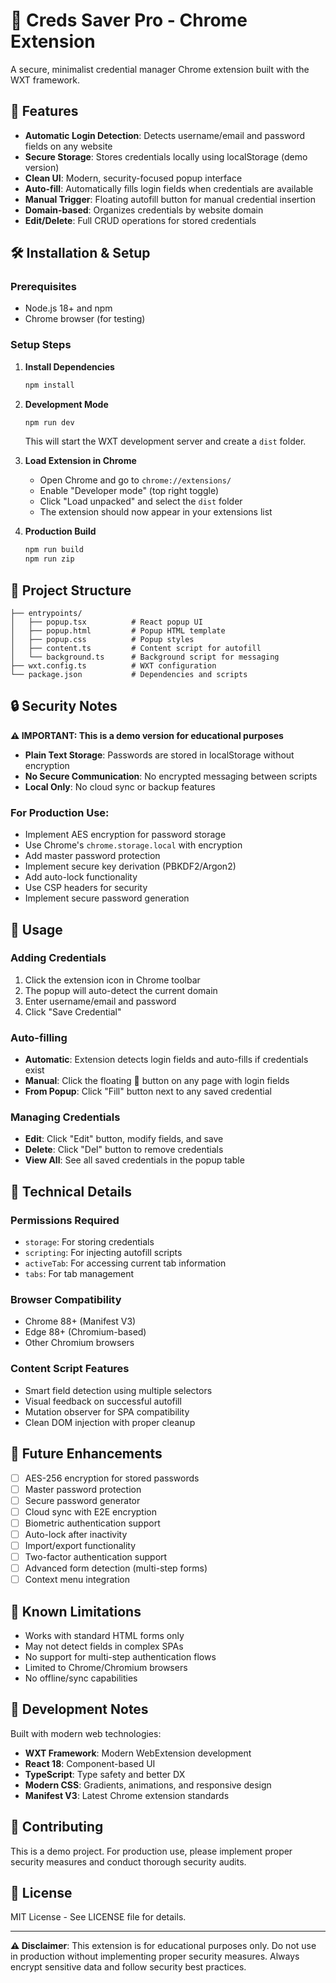 # 🔐 Creds Saver Pro - Chrome Extension

A secure, minimalist credential manager Chrome extension built with the WXT framework.

## 🚀 Features

- **Automatic Login Detection**: Detects username/email and password fields on any website
- **Secure Storage**: Stores credentials locally using localStorage (demo version)
- **Clean UI**: Modern, security-focused popup interface 
- **Auto-fill**: Automatically fills login fields when credentials are available
- **Manual Trigger**: Floating autofill button for manual credential insertion
- **Domain-based**: Organizes credentials by website domain
- **Edit/Delete**: Full CRUD operations for stored credentials

## 🛠 Installation & Setup

### Prerequisites
- Node.js 18+ and npm
- Chrome browser (for testing)

### Setup Steps

1. **Install Dependencies**
   ```bash
   npm install
   ```

2. **Development Mode**
   ```bash
   npm run dev
   ```
   This will start the WXT development server and create a `dist` folder.

3. **Load Extension in Chrome**
   - Open Chrome and go to `chrome://extensions/`
   - Enable "Developer mode" (top right toggle)
   - Click "Load unpacked" and select the `dist` folder
   - The extension should now appear in your extensions list

4. **Production Build**
   ```bash
   npm run build
   npm run zip
   ```

## 📁 Project Structure

```
├── entrypoints/
│   ├── popup.tsx          # React popup UI
│   ├── popup.html         # Popup HTML template  
│   ├── popup.css          # Popup styles
│   ├── content.ts         # Content script for autofill
│   └── background.ts      # Background script for messaging
├── wxt.config.ts          # WXT configuration
└── package.json           # Dependencies and scripts
```

## 🔒 Security Notes

**⚠️ IMPORTANT: This is a demo version for educational purposes**

- **Plain Text Storage**: Passwords are stored in localStorage without encryption
- **No Secure Communication**: No encrypted messaging between scripts
- **Local Only**: No cloud sync or backup features

### For Production Use:
- Implement AES encryption for password storage
- Use Chrome's `chrome.storage.local` with encryption
- Add master password protection
- Implement secure key derivation (PBKDF2/Argon2)
- Add auto-lock functionality
- Use CSP headers for security
- Implement secure password generation

## 🎯 Usage

### Adding Credentials
1. Click the extension icon in Chrome toolbar
2. The popup will auto-detect the current domain
3. Enter username/email and password
4. Click "Save Credential"

### Auto-filling
- **Automatic**: Extension detects login fields and auto-fills if credentials exist
- **Manual**: Click the floating 🔐 button on any page with login fields
- **From Popup**: Click "Fill" button next to any saved credential

### Managing Credentials
- **Edit**: Click "Edit" button, modify fields, and save
- **Delete**: Click "Del" button to remove credentials
- **View All**: See all saved credentials in the popup table

## 🔧 Technical Details

### Permissions Required
- `storage`: For storing credentials
- `scripting`: For injecting autofill scripts
- `activeTab`: For accessing current tab information
- `tabs`: For tab management

### Browser Compatibility
- Chrome 88+ (Manifest V3)
- Edge 88+ (Chromium-based)
- Other Chromium browsers

### Content Script Features
- Smart field detection using multiple selectors
- Visual feedback on successful autofill
- Mutation observer for SPA compatibility
- Clean DOM injection with proper cleanup

## 🚀 Future Enhancements

- [ ] AES-256 encryption for stored passwords
- [ ] Master password protection
- [ ] Secure password generator
- [ ] Cloud sync with E2E encryption
- [ ] Biometric authentication support
- [ ] Auto-lock after inactivity
- [ ] Import/export functionality
- [ ] Two-factor authentication support
- [ ] Advanced form detection (multi-step forms)
- [ ] Context menu integration

## 🐛 Known Limitations

- Works with standard HTML forms only
- May not detect fields in complex SPAs
- No support for multi-step authentication flows
- Limited to Chrome/Chromium browsers
- No offline/sync capabilities

## 📝 Development Notes

Built with modern web technologies:
- **WXT Framework**: Modern WebExtension development
- **React 18**: Component-based UI
- **TypeScript**: Type safety and better DX
- **Modern CSS**: Gradients, animations, and responsive design
- **Manifest V3**: Latest Chrome extension standards

## 🤝 Contributing

This is a demo project. For production use, please implement proper security measures and conduct thorough security audits.

## 📄 License

MIT License - See LICENSE file for details.

---

**⚠️ Disclaimer**: This extension is for educational purposes only. Do not use in production without implementing proper security measures. Always encrypt sensitive data and follow security best practices.